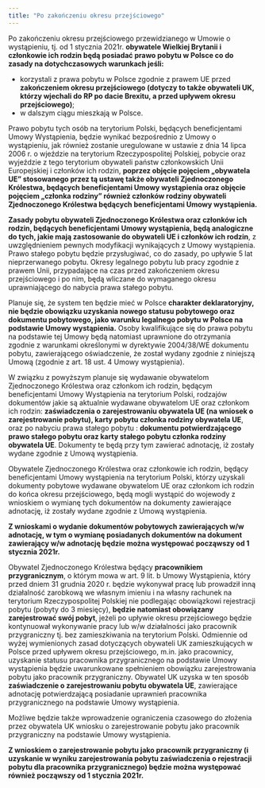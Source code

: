 ```yaml
---
title: "Po zakończeniu okresu przejściowego"
---
```


Po zakończeniu okresu przejściowego przewidzianego w Umowie o wystąpieniu, tj. od 1 stycznia 2021r. **obywatele Wielkiej Brytanii i członkowie ich rodzin będą posiadać prawo pobytu w Polsce co do zasady na dotychczasowych warunkach jeśli:**

- korzystali z prawa pobytu w Polsce zgodnie z prawem UE przed **zakończeniem okresu przejściowego (dotyczy to także obywateli UK, którzy wjechali do RP po dacie Brexitu, a przed upływem okresu przejściowego)**;
- w dalszym ciągu mieszkają w Polsce.

Prawo pobytu tych osób na terytorium Polski, będących beneficjentami Umowy Wystąpienia, będzie wynikać bezpośrednio z Umowy o wystąpieniu, jak również zostanie uregulowane w ustawie z dnia 14 lipca 2006 r. o wjeździe na terytorium Rzeczypospolitej Polskiej, pobycie oraz wyjeździe z tego terytorium obywateli państw członkowskich Unii Europejskiej i członków ich rodzin, **poprzez objęcie pojęciem „obywatela UE” stosowanego przez tą ustawę także obywateli Zjednoczonego Królestwa, będących beneficjentami Umowy wystąpienia oraz objęcie pojęciem „członka rodziny” również członków rodziny obywateli Zjednoczonego Królestwa będących beneficjentami Umowy wystąpienia.**

**Zasady pobytu obywateli Zjednoczonego Królestwa oraz członków ich rodzin, będących beneficjentami Umowy wystąpienia, będą analogiczne do tych, jakie mają zastosowanie do obywateli UE i członków ich rodzin**, z uwzględnieniem pewnych modyfikacji wynikających z Umowy wystąpienia. Prawo stałego pobytu będzie przysługiwać, co do zasady, po upływie 5 lat nieprzerwanego pobytu. Okresy legalnego pobytu lub pracy zgodnie z prawem Unii, przypadające na czas przed zakończeniem okresu przejściowego i po nim, będą wliczane do wymaganego okresu uprawniającego do nabycia prawa stałego pobytu.

Planuje się, że system ten będzie mieć w Polsce **charakter deklaratoryjny, nie będzie obowiązku uzyskania nowego statusu pobytowego oraz dokumentu pobytowego, jako warunku legalnego pobytu w Polsce na podstawie Umowy wystąpienia.** Osoby kwalifikujące się do prawa pobytu na podstawie tej Umowy będą natomiast uprawnione do otrzymania zgodnie z warunkami określonymi w dyrektywie 2004/38/WE dokumentu pobytu, zawierającego oświadczenie, że został wydany zgodnie z niniejszą Umową (zgodnie z art. 18 ust. 4 Umowy wystąpienia).

W związku z powyższym planuje się wydawanie obywatelom Zjednoczonego Królestwa oraz członkom ich rodzin, będącym beneficjentami Umowy Wystąpienia na terytorium Polski, rodzajów dokumentów jakie są aktualnie wydawane obywatelom UE oraz członkom ich rodzin: **zaświadczenia o zarejestrowaniu obywatela UE (na wniosek o zarejestrowanie pobytu), karty pobytu członka rodziny obywatela UE**, oraz po nabyciu prawa stałego pobytu : **dokumentu potwierdzającego prawo stałego pobytu oraz karty stałego pobytu członka rodziny obywatela UE**. Dokumenty te będą przy tym zawierać adnotację, iż zostały wydane zgodnie z Umową wystąpienia.

Obywatele Zjednoczonego Królestwa oraz członkowie ich rodzin, będący beneficjentami Umowy wystąpienia na terytorium Polski, którzy uzyskali dokumenty pobytowe wydawane obywatelom UE oraz członkom ich rodzin do końca okresu przejściowego, będą mogli wystąpić do wojewody z wnioskiem o wymianę tych dokumentów na dokumenty zawierające adnotację, iż zostały wydane zgodnie z Umową wystąpienia.

**Z wnioskami o wydanie dokumentów pobytowych zawierających w/w adnotację, w tym o wymianę posiadanych dokumentów na dokument zawierający w/w adnotację będzie można występować począwszy od 1 stycznia 2021r.**

Obywatel Zjednoczonego Królestwa będący **pracownikiem przygranicznym**, o którym mowa w art. 9 lit. b Umowy Wystąpienia, który przed dniem 31 grudnia 2020 r. będzie wykonywał pracę lub prowadził inną działalność zarobkową we własnym imieniu i na własny rachunek na terytorium Rzeczypospolitej Polskiej nie podlegając obowiązkowi rejestracji pobytu (pobyty do 3 miesięcy), **będzie natomiast obowiązany zarejestrować swój pobyt**, jeżeli po upływie okresu przejściowego będzie kontynuował wykonywanie pracy lub w/w działalności jako pracownik przygraniczny tj. bez zamieszkiwania na terytorium Polski. Odmiennie od wyżej wymienionych zasad dotyczących obywateli UK zamieszkujących w Polsce przed upływem okresu przejściowego, m.in. jako pracownicy, uzyskanie statusu pracownika przygranicznego na podstawie Umowy wystąpienia będzie uwarunkowane spełnieniem obowiązku zarejestrowania pobytu jako pracownik przygraniczny. Obywatel UK uzyska w ten sposób **zaświadczenie o zarejestrowaniu pobytu obywatela UE**, zawierające adnotację potwierdzającą posiadanie uprawnień pracownika przygranicznego na podstawie Umowy wystąpienia.

Możliwe będzie także wprowadzenie ograniczenia czasowego do złożenia przez obywatela UK wniosku o zarejestrowanie pobytu jako pracownik przygraniczny na podstawie Umowy wystąpienia.

**Z wnioskiem o zarejestrowanie pobytu jako pracownik przygraniczny (i uzyskanie w wyniku zarejestrowania pobytu zaświadczenia o rejestracji pobytu dla pracownika przygranicznego) będzie można występować również począwszy od 1 stycznia 2021r.**
